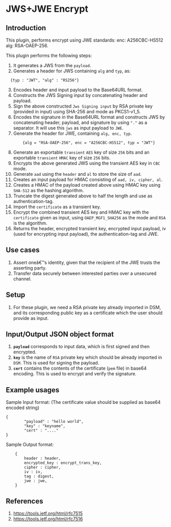 # JWS+JWE Encrypt

## Introduction
This plugin, performs encrypt using JWE standards:  enc:  A256CBC-HS512 alg:  RSA-OAEP-256.

This plugin performs the following steps:

1. It generates a JWS from the `payload`.
2. Generates a header for JWS containing `alg` and `typ`, as:
  ```
    {typ : "JWT", "alg" : "RS256"}
  ```
3. Encodes header and input payload to the Base64URL format.
4. Constructs the JWS Signing input by concatenating header and payload.
5. Sign the above constructed `Jws Signing input` by RSA private key (provided in input) using SHA-256 and mode as PKCS1-v1_5.
6. Encodes the signature in the Base64URL format and constructs JWS by concatenating header, payload, and signature by using `"."` as a separator. It will use this `jws` as input payload to `JWE`.
7. Generate the header for JWE, containing `alg, enc, typ`.
    ```
        {alg = "RSA-OAEP-256", enc = "A256CBC-HS512", typ = "JWT"}
    ```
8. Generate an exportable `transient` `AES` key of size `256` bits and an exportable `transient` `HMAC` key of size `256` bits.
9. Encrypts the above generated JWS using the transient AES key in `CBC` mode.
10. Generate `aad` using the `header` and `al` to store the size of `aad`.
11. Creates an input payload for HMAC consisting of `aad, iv, cipher, al`.
12. Creates a HMAC of the payload created above using HMAC key using `SHA-512` as the hashing algorithm.
13. Truncate the digest generated above to half the length and use as authentication-tag.
14. Import the `certificate` as a transient key.
15. Encrypt the combined transient AES key and HMAC key with the `certificate` given as input, using `OAEP_MGF1_SHA256` as the mode and `RSA` is the algorithm.
16. Returns the header, encrypted transient key, encrypted input payload, iv (used for encrypting input payload), the authentication-tag and JWE.

## Use cases
1. Assert oneâ€™s identity, given that the recipient of the JWE trusts the asserting party.
2. Transfer data securely between interested parties over a unsecured channel.

## Setup
1. For these plugin, we need a RSA private key already imported in DSM, and its corresponding public key as a certificate which the user should provide as input.

## Input/Output JSON object format
1. **`payload`** corresponds to input data, which is first signed and then encrypted.
2. **`key`** is the name of `RSA` private key which should be already imported in `DSM`. This is used for signing the payload.
3. **`cert`** contains the contents of the certificate (`pem` file) in base64 encoding. This is used to encrypt and verify the signature.

## Example usages
Sample Input format: (The certificate value should be supplied as base64 encoded string)
```
{
        "payload" : "hello world",
        "key" : "keyname",
		"cert" : "...."
}
```

Sample Output format:
```
    {
        header : header,
        encrypted_key : encrypt_trans_key,
        cipher : cipher,
        iv : iv,
        tag : digest,
        jwe : jwe,
    }
```

## References
1. https://tools.ietf.org/html/rfc7515
2. https://tools.ietf.org/html/rfc7516